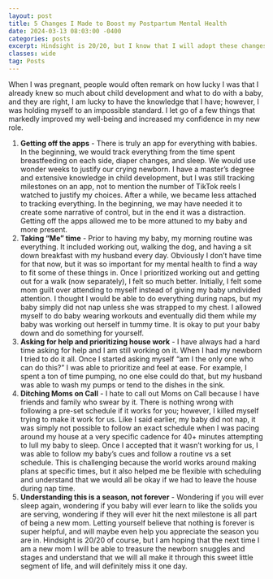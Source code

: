 ```yaml
---
layout: post
title: 5 Changes I Made to Boost my Postpartum Mental Health
date: 2024-03-13 08:03:00 -0400
categories: posts
excerpt: Hindsight is 20/20, but I know that I will adopt these changes much earlier the next time we welcome a new baby to the world. Give yourself grace and don’t be afraid to make some changes when things are not going exactly as you thought they would.
classes: wide
tag: Posts
---
```


When I was pregnant, people would often remark on how lucky I was that I already knew so much about child development and what to do with a baby, and they are right, I am lucky to have the knowledge that I have; however, I was holding myself to an impossible standard. I let go of a few things that markedly improved my well-being and increased my confidence in my new role.

1. **Getting off the apps** - There is truly an app for everything with babies. In the beginning, we would track everything from the time spent breastfeeding on each side, diaper changes, and sleep. We would use wonder weeks to justify our crying newborn. I have a master’s degree and extensive knowledge in child development, but I was still tracking milestones on an app, not to mention the number of TikTok reels I watched to justify my choices. After a while, we became less attached to tracking everything. In the beginning, we may have needed it to create some narrative of control, but in the end it was a distraction. Getting off the apps allowed me to be more attuned to my baby and more present.
2. **Taking “Me” time** - Prior to having my baby, my morning routine was everything. It included working out, walking the dog, and having a sit down breakfast with my husband every day. Obviously I don’t have time for that now, but it was so important for my mental health to find a way to fit some of these things in. Once I prioritized working out and getting out for a walk (now separately), I felt so much better. Initially, I felt some mom guilt over attending to myself instead of giving my baby undivided attention. I thought I would be able to do everything during naps, but my baby simply did not nap unless she was strapped to my chest. I allowed myself to do baby wearing workouts and eventually did them while my baby was working out herself in tummy time. It is okay to put your baby down and do something for yourself.
3. **Asking for help and prioritizing house work** - I have always had a hard time asking for help and I am still working on it. When I had my newborn I tried to do it all. Once I started asking myself “am I the only one who can do this?” I was able to prioritize and feel at ease. For example, I spent a ton of time pumping, no one else could do that, but my husband was able to wash my pumps or tend to the dishes in the sink.
4. **Ditching Moms on Call** - I hate to call out Moms on Call because I have friends and family who swear by it. There is nothing wrong with following a pre-set schedule if it works for you; however, I killed myself trying to make it work for us. Like I said earlier, my baby did not nap, it was simply not possible to follow an exact schedule when I was pacing around my house at a very specific cadence for 40+ minutes attempting to lull my baby to sleep. Once I accepted that it wasn’t working for us, I was able to follow my baby’s cues and follow a routine vs a set schedule. This is challenging because the world works around making plans at specific times, but it also helped me be flexible with scheduling and understand that we would all be okay if we had to leave the house during nap time.
5. **Understanding this is a season, not forever** - Wondering if you will ever sleep again, wondering if you baby will ever learn to like the solids you are serving, wondering if they will ever hit the next milestone is all part of being a new mom. Letting yourself believe that nothing is forever is super helpful, and will maybe even help you appreciate the season you are in. Hindsight is 20/20 of course, but I am hoping that the next time I am a new mom I will be able to treasure the newborn snuggles and stages and understand that we will all make it through this sweet little segment of life, and will definitely miss it one day.
